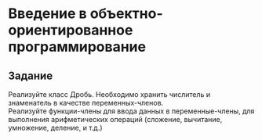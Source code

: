 # Введение в объектно-ориентированное программирование

## Задание
Реализуйте класс Дробь. Необходимо хранить числитель и знаменатель в качестве переменных-членов.  
Реализуйте функции-члены для ввода данных в переменные-члены, для выполнения арифметических операций (сложение, вычитание, умножение, деление, и т.д.)
